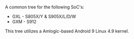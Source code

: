 A common tree for the following SoC's:
* GXL - S805X/Y & S905X/L/D/W
* GXM - S912

This tree utilizes a Amlogic-based Android 9 Linux 4.9 kernel.
